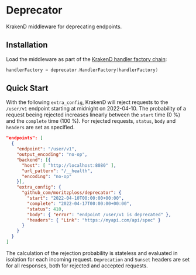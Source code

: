 # Deprecator

KrakenD middleware for deprecating endpoints.

## Installation

Load the middleware as part of the [KrakenD handler factory chain](https://github.com/devopsfaith/krakend-ce/blob/master/handler_factory.go):

```go
handlerFactory = deprecator.HandlerFactory(handlerFactory)
```

## Quick Start

With the following `extra_config`, KrakenD will reject requests to the
`/user/v1` endpoint starting at midnight on 2022-04-10. The probability
of a request beeing rejected increases linearly between the `start` time (0 %)
and the `complete` time (100 %). For rejected requests, `status`, `body` and
`headers` are set as specified.

```json
"endpoints": [
  {
    "endpoint": "/user/v1",
    "output_encoding": "no-op",
    "backend": [{
      "host": [ "http://localhost:8080" ],
      "url_pattern": "/__health",
      "encoding": "no-op"
    }],
    "extra_config": {
      "github_com/moritzploss/deprecator": {
        "start": "2022-04-10T00:00:00+00:00",
        "complete": "2022-04-17T00:00:00+00:00",
        "status": 410,
        "body": { "error": "endpoint /user/v1 is deprecated" },
        "headers": { "Link": "https://myapi.com/api/spec" }
      }
    }
  }
]
```

The calculation of the rejection probability is stateless and evaluated in
isolation for each incoming request. `Deprecation` and `Sunset` headers are
set for all responses, both for rejected and accepted requests.
